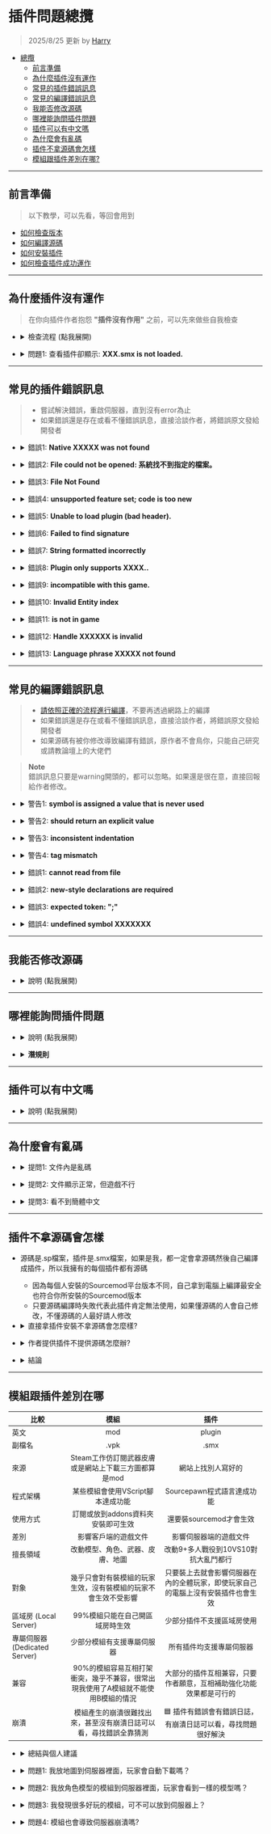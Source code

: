 # 插件問題總攬
> 2025/8/25 更新 by [Harry](https://steamcommunity.com/profiles/76561198026784913)
- [總攬](#問題總攬)
    - [前言準備](#前言準備)
    - [為什麼插件沒有運作](#為什麼插件沒有運作)
    - [常見的插件錯誤訊息](#常見的插件錯誤訊息)
    - [常見的編譯錯誤訊息](#常見的編譯錯誤訊息)
    - [我能否修改源碼](#我能否修改源碼)
    - [哪裡能詢問插件問題](#哪裡能詢問插件問題)
    - [插件可以有中文嗎](#插件可以有中文嗎)
    - [為什麼會有亂碼](#為什麼會有亂碼)
    - [插件不拿源碼會怎樣](#插件不拿源碼會怎樣)
    - [模組跟插件差別在哪?](#模組跟插件差別在哪)

- - - -
## 前言準備
> 以下教學，可以先看，等回會用到
* [如何檢查版本](/Tutorial_教學區/Chinese_繁體中文/Server/安裝伺服器與插件/README.md#如何檢查版本)
* [如何編譯源碼](/Tutorial_教學區/Chinese_繁體中文/Server/安裝伺服器與插件/README.md#如何編譯源碼)
* [如何安裝插件](/Tutorial_教學區/Chinese_繁體中文/Server/安裝伺服器與插件/README.md#如何安裝插件)
* [如何檢查插件成功運作](/Tutorial_教學區/Chinese_繁體中文/Server/安裝伺服器與插件/README.md#如何檢查插件成功運作)

- - - -
## 為什麼插件沒有運作
> 在你向插件作者抱怨 **"插件沒有作用"** 之前，可以先來做些自我檢查
* <details><summary>檢查流程 (點我展開)</summary>

  1. 只要依照插件說明書，都會成功運作，請先確認
    <br/>✔ 有安裝插件的最新版本
    <br/>✔ 有安裝說明書指示的必要檔案
    <br/>✔ 有依照說明書指示的重要步驟
    <br/>✔ 有安裝插件輔助的文件
    <br/>✔ Sourcemod版本符合插件的要求

  2. 到伺服器後台上，輸入```sm plugins info xxxxxx```
      - xxxxxx為插件的檔案名稱
      - 插件檔案位於```addons/sourcemod/plugins```，副檔名是.smx
        ```php
        ] sm plugins info test
        Filename: test.smx
        Title: [L4D & L4D2] Test
        Author: HarryPotter
        Version: 1.0
        Error: Error detected in plugin startup (see error logs)
        ```
    - 檢查Author是否跟原作者一樣，**否則插件肯定不是他寫的**
    - 檢查Version是否跟作者貼文上所寫的版本一樣
    - 檢查是否有Error

  3. 看見Error代表此插件無法成功載入，請到```sourcemod/logs```資料夾查看errors_開頭的文件，閱讀錯誤原因並嘗試解決
    <br/>![image](image/1.jpg)
    - 若看不懂錯誤原因請洽作者，將錯誤原文發給開發者，無須一堆廢話
    - 🟥要是你有修改源碼請誠實招來，當原作者發現錯誤的行數不相符會放生不想鳥你
        <details><summary>錯誤原文範例 (點我展開)</summary>

          ```php
          L 03/28/2022 - 02:24:27: [SM] Exception reported: XXXXXXXXXXXXXXXXXXXX
          L 03/28/2022 - 02:24:27: [SM] Blaming: xxxxxxxxxx.smx
          L 03/28/2022 - 02:24:27: [SM] Call stack trace:
          L 03/28/2022 - 02:24:27: [SM]   [0] ThrowNativeError
          L 03/28/2022 - 02:24:27: [SM]   [1] Line 5394, C:\Servers\L4D2\left4dead2\addons\sourcemod\scripting\xxxxxxxxxx.sp::ValidateAddress
          L 03/28/2022 - 02:24:27: [SM]   [2] Line 6131, C:\Servers\L4D2\left4dead2\addons\sourcemod\scripting\xxxxxxxxxx.sp::Native_CDirector_IsAnySurvivorInStartArea
          L 03/28/2022 - 02:24:27: [SM]   [4] L4D_IsAnySurvivorInStartArea
          L 03/28/2022 - 02:24:27: [SM]   [5] Line 172, f:\Stuff\EVERYTHING ELSE\Left 4 Dead 2 Dedicated Servers\left4dead2\addons\sourcemod\scripting\xxxxxxxxxx.sp::OnPluginStart
          ```
        </details>

  4. 重新安裝插件之後，重啟伺服器，檢查插件是否成功運作，直到沒有error為止才能安心 
</details>

* <details><summary>問題1: 查看插件卻顯示: <b>XXX.smx is not loaded.</b></summary>

  <br/>![image](image/2.jpg)

  * 原因: 你沒有把.smx檔案放入正確的路徑
  * 解決方式: 請確認.smx檔案位於 ```addons/sourcemod/plugins``` 資料夾底下
</details>

- - - -
## 常見的插件錯誤訊息
> * 嘗試解決錯誤，重啟伺服器，直到沒有error為止
> * 如果錯誤還是存在或看不懂錯誤訊息，直接洽談作者，將錯誤原文發給開發者

* <details><summary>錯誤1: <b>Native XXXXX was not found</b></summary>

  ```php
  [SM] Unable to load plugin "left4dhooks.smx": Native "DHookParam.GetAddress" was not found
  ```

  * 原因: 沒有安裝必要檔案
  * 解決方式: 嘗試重新安裝說明書指示的必要檔案
</details>

* <details><summary>錯誤2: <b>File could not be opened: 系統找不到指定的檔案。</b></summary>

  ```php
  [SM] Error parsing gameconfig file "D:\Left 4 Dead 2 Test Server\left4dead2\addons\sourcemod\gamedata\all4dead2.txt":
  [SM] Error 1 on line 0, col 0: Stream failed to open
  [SM] Exception reported: Unable to open all4dead2: File could not be opened: 系統找不到指定的檔案。
  ```

  * 原因: 沒有放好所有文件
  * 解決方式: 插件需要的翻譯檔案或者輔助文件，必須要放到適當的資料夾上 (路徑與名稱必須正確無誤)
    - 翻譯文件.txt 放入addons/sourcemod/translations
      <details>
      <summary>判斷是否為翻譯文件 (點我展開)</summary>
      此處為範例
      
      ```
      "Phrases"
      {
        "You're spectating. Join any team to play."
        {
          "en"	"You're spectating. Join any team to play."
          "zho"	"輸入 !join 加入遊戲..."
          "chi"	"输入 !join 加入游戏..."
        }	
        "[AFK] Inactivity detected! 1"
        {
          "#format"		"{1:d}"
          "en"	"[AFK] Inactivity detected! You'll be moved to spectators in {1} seconds!"
          "zho"	"[AFK] 偵測閒置! 你將於 {1} 秒後強制旁觀."
          "chi"	"[AFK] 探测闲置! 你将于 {1} 秒后强制旁观."
        }	

        ...
      }
      ```
      </details>
      
    - Gamedata文件.txt 放入addons/sourcemod/gamedata
      <details>
      <summary>判斷是否為Gamedata文件 (點我展開)</summary>
      此處為範例
      
      ```
      "Games"
      {
        "left4dead2" //credit: ProdigySim, Shadowysn
        {
          "Addresses"
          {
            "NextBotCreatePlayerBot.jumptable"
            {
              "windows"
              {
                "signature"	"CTerrorPlayer::ReplaceWithBot.jumptable"
                "offset"	"7"
              }
            }
          }
          "Signatures"
          {
            "TakeOverBot"
            {
              "library"	"server"
              "linux"		"@_ZN13CTerrorPlayer11TakeOverBotEb"
              "windows"	"\x55\x8B\xEC\x81\xEC\x2A\x2A\x2A\x2A\xA1\x2A\x2A\x2A\x2A\x33\xC5\x89\x45\xFC\x53\x56\x8D\x85"
              /* 55 8B EC 81 EC ? ? ? ? A1 ? ? ? ? 33 C5 89 45 FC 53 56 8D 85 */
            }
          }
        }

        ...
      }
      ```
      </details>
      
    - 其他文件依照說明書指示放入
</details>

* <details><summary>錯誤3: <b>File Not Found</b></summary>

  ```php
  Exception reported: File Not Found: addons\sourcemod\data\l4d_elevator_info.cfg
  ```

  * 與錯誤2同理
</details>

* <details><summary>錯誤4: <b>unsupported feature set; code is too new</b></summary>

  ```php
  [l4d2_supply_woodbox.smx] Unable to load plugin (unsupported feature set; code is too new)
  ```

  * 原因: 你的Sourcemod版本太舊了啦
  * 解決方式: 直接從[Sourcemod官網](https://www.sourcemod.net/downloads.php?branch=stable)更新重裝
</details>

* <details><summary>錯誤5: <b>Unable to load plugin (bad header).</b></summary>

  ```php
  [SM] Failed to load plugin "l4dinfectedbots.smx": Unable to load plugin (bad header).
  ```

  * 原因: 你的Sourcemod版本與插件版本不符
  * 解決方式: 
    * 法一: 從[Sourcemod官網](https://www.sourcemod.net/downloads.php?branch=stable)更新重裝
    * 法二: 自己拿源碼編譯
</details>

* <details><summary>錯誤6: <b>Failed to find signature</b></summary>

  ```php
  [left4dhooks.smx] Failed to find signature: "IsVisibleToPlayer"
  ```

  * 原因: signature 無效或過期
  * 解決方式: 直接回報作者，告訴你的系統是windows還是linux
</details>

* <details><summary>錯誤7: <b>String formatted incorrectly</b></summary>

  ```php
  [SM] Exception reported: String formatted incorrectly - parameter 6 (total 5)
  ```

  * 原因: 源碼內部的參數出錯
  * 解決方式: 直接回報作者
</details>

* <details><summary>錯誤8: <b>Plugin only supports XXXX..</b></summary>

  ```php
  [SM] Failed to load plugin "test.smx": Plugin only supports CSGO..
  ```

  * 原因: 插件不支援你的遊戲
  * 解決方式: 
    * 法一: 刪除插件，從此不用
    * 法二: 洽談作者，希望能支援你玩的遊戲
</details>

* <details><summary>錯誤9: <b>incompatible with this game.</b></summary>

  ```php
  [SM] Failed to load plugin "nextmap.smx": Nextmap is incompatible with this game.
  ```

  * 原因: 插件不支援你的遊戲
  * 解決方式: 刪除插件，從此不用
</details>

* <details><summary>錯誤10: <b>Invalid Entity index</b></summary>

  ```php
  Exception reported: Invalid Entity index -1 (-1)
  ```

  * 原因: 源碼內部的實體檢查有問題
  * 解決方式: 直接回報作者
</details>

* <details><summary>錯誤11: <b>is not in game</b></summary>

  ```php
  Exception reported:  Client 11 is not in game
  ```

  * 原因: 源碼內部的客戶端檢查有問題
  * 解決方式: 直接回報作者
</details>

* <details><summary>錯誤12: <b>Handle XXXXXX is invalid</b></summary>

  ```php
  Exception reported: Handle 9330066f is invalid
  ```

  * 原因: 源碼內部的物件有問題
  * 解決方式: 直接回報作者
</details>

* <details><summary>錯誤13: <b>Language phrase XXXXX not found</b></summary>

  ```php
  Exception reported: Language phrase "BAW_3" not found (arg 6)
  ```

  * 原因: 找不到翻譯文件裡面對應的翻譯句子
  * 解決方式: 確認你有安裝插件需要的翻譯文件，如果有了但是報錯請回報給作者
</details>

- - - -
## 常見的編譯錯誤訊息
> * [請依照正確的流程進行編譯](/Tutorial_教學區/Chinese_繁體中文/Server/安裝伺服器與插件/README.md#如何編譯源碼)，不要再透過網路上的編譯
> * 如果錯誤還是存在或看不懂錯誤訊息，直接洽談作者，將錯誤原文發給開發者
> * 如果源碼有被你修改導致編譯有錯誤，原作者不會鳥你，只能自己研究或請教論壇上的大佬們

> __Note__ 
> <br/>錯誤訊息只要是warning開頭的，都可以忽略。如果還是很在意，直接回報給作者修改。

* <details><summary>警告1: <b>symbol is assigned a value that is never used</b></summary>

  ```php
  test.sp(34) : warning 204: symbol is assigned a value that is never used: "ZC_TANK"
  ```

  * 原因: 變數沒有使用
  * 解決方式: 可忽略
</details>

* <details><summary>警告2: <b>should return an explicit value</b></summary>

  ```php
  test.sp(55) : warning 242: function "Cmd_test" should return an explicit value
  ```

  * 原因: 涵式沒有回傳數值
  * 解決方式: 可忽略
</details>

* <details><summary>警告3: <b>inconsistent indentation</b></summary>

  ```php
  test.sp(42) : warning 217: inconsistent indentation (did you mix tabs and spaces?)
  ```

  * 原因: 程式排版沒有對齊
  * 解決方式: 可忽略
</details>

* <details><summary>警告4: <b>tag mismatch</b></summary>

  ```php
  test.sp(58) : warning 213: tag mismatch (expected "float", got "int")
  ```

  * 原因: 變數值對不上
  * 解決方式: 可忽略，但建議回報給作者
</details>

* <details><summary>錯誤1: <b>cannot read from file</b></summary>

  ```php
  test.sp(9) : error 417: cannot read from file: "multicolors"
  ```

  * 原因: 沒有安裝必要的.inc檔案
  * 解決方式: 嘗試重新安裝說明書指示的必要檔案
</details>

* <details><summary>錯誤2: <b>new-style declarations are required</b></summary>

  ```php
  test.sp(55) : error 147: new-style declarations are required
  ```

  * 原因: 程式並不是新語法，Sourcemod自從1.7版本之後語法大改，在那以前的舊語法如果重新編譯可能會有問題，通常你只要不是拿到十年前的源始碼，不會有這種錯誤
  * 解決方式: 回報給作者
</details>

* <details><summary>錯誤3: <b>expected token: ";"</b></summary>

  ```php
  test.sp(42) : error 001: expected token: ";", but found "return"
  ```

  * 原因: 程式行尾端沒有;符號
  * 解決方式: 回報給作者
</details>

* <details><summary>錯誤4: <b>undefined symbol XXXXXXX</b></summary>

  ```php
  test.sp(57) : error 017: undefined symbol "CPrintToChat"
  ```

  * 原因: 不存在此涵式或變數
  * 解決方式: 回報給作者
</details>

- - - -
## 我能否修改源碼
* <details><summary>說明 (點我展開)</summary>

  * Sourcemod不限制任何人修改，歡迎任何人編輯並發布自己的作品，讓遊戲玩法更豐富多元
  * 拿到網路上或別人的源碼，如果你有想法或者單純漢化或者修正錯誤可以自己修改
  * 請記得標記原開發者，擅自修改作者名稱讓人誤會是完全缺德的行為
  * 一但你修改源碼之後，如果插件有錯誤想要回報，**大部分的原插件作者完全不會鳥你**
  * 遇到技術或程式上的問題，可以請教論壇上的大佬們，我通常建議把你修改後的源碼發給對方過目
</details>

- - - -
## 哪裡能詢問插件問題
* <details><summary>說明 (點我展開)</summary>

  * 英文圈: [AlliedModders](https://forums.alliedmods.net/index.php)，建議註冊一個用戶
    * 英文網站，只能全英文交流，只會中文建議找會說中文的大佬尋求幫助
    * 我們要詢問的是Sourcemod，而非AMX Mod X，小心別PO錯版
      * [插件需求與想法](https://forums.alliedmods.net/forumdisplay.php?f=60): 貼出你的新點子或需求，
      * [插件綜合討論](https://forums.alliedmods.net/forumdisplay.php?f=58): 一般討論伺服器或插件現況，
      * [插件源碼問題](https://forums.alliedmods.net/forumdisplay.php?f=107): 有源碼程式上的問題需要幫助
    * 插件有問題請直接找到原作者對應的貼文底下留言，不要找不相關的人事物
    * 如果比較害羞或是想找某一位大佬幫忙，到個人檔案私訊對方
      <br/>![image](image/3.jpg)

  * 中文圈: QQ群、貼吧、巴哈姆特電玩資訊站、B站
    * 我建議到B站搜尋，很多作者親自發佈影片展示自己寫的插件
</details>

* <details><summary><b>潛規則</b></summary>
    
  如果提出願意付費，能吸引很多大佬前來幫忙
</details>

- - - -
## 插件可以有中文嗎
* <details><summary>說明 (點我展開)</summary>

  * Sourcemod是以英文為主，一切編碼讀取與執行命令都是英文，不能改成中文是很正常的
    * 插件名稱不能改成中文
    * 指令說明與數值不能改成中文
    * 插件讀取的.cfg指令文件不能寫中文也不能有中文註釋說明
    * 別提韓文、日文、德文，只能英文
    * 🟥 伺服器讀取太多中文文字導致伺服器崩潰，所以想吃鱉可以試試看。
  * 只要是輸出文字給玩家看訊息，基本上可以寫中文，有中文需求請詢問插件作者
    * 譬如翻譯文件、作者利用第三方輔助文件等等，可以改成多國語言
</details>

- - - -
## 為什麼會有亂碼
* <details><summary>提問1: 文件內是亂碼</summary>

  ![image](image/4.jpg)

  * 原因: 編碼不對
  * 解決方式: 文件的編碼請確認為UTF-8，可以用筆記本另存新檔的時候設定
  <br/>![image](image/5.jpg)
</details>

* <details><summary>提問2: 文件顯示正常，但遊戲不行</summary>

  文件內的中文顯示正常，明明編譯也過，都依照說明書安裝，插件也沒有報錯，為什麼遊戲中會出現亂碼？
  <br/>![image](image/6.jpg)
  <br/>![image](image/7.jpg)

  * 原因: 編碼不對
  * 解決方式: 文件的編碼請確認為UTF-8，可以用筆記本另存新檔的時候設定
  <br/>![image](image/8.jpg)
</details>

* <details><summary>提問3: 看不到簡體中文</summary>

  顯示簡體中文的時候會是亂碼
  * 原因: 你的電腦系統不支援簡體中文，無法顯示簡體字
  * 解決方式: 電腦系統添加語言，選擇簡體中文
</details>

- - - -
## 插件不拿源碼會怎樣
* 源碼是.sp檔案，插件是.smx檔案，如果是我，都一定會拿源碼然後自己編譯成插件，所以我擁有的每個插件都有源碼
  * 因為每個人安裝的Sourcemod平台版本不同，自己拿到電腦上編譯最安全也符合你所安裝的Sourcemod版本
  * 只要源碼編譯時失敗代表此插件肯定無法使用，如果懂源碼的人會自己修改，不懂源碼的人最好請人修改

* <details><summary>直接拿插件安裝不拿源碼會怎麼樣?</summary>

  答案: 淺在風險與問題很多
   <details><summary>狀況一: 無法成功運作，最新版本不支援</summary>

    * 十年前寫好的插件也許十年前能使用，但是放到現在版本可能已經無法適用或者被淘汰
    * 這時候怎麼辦? 當然是去看源碼並修改，所以保留源碼是很重要的
  </details>

  <details><summary>狀況二: 伺服器卡頓，功能不完整</summary>

    * 十年前Sourcemod程式語法還不完善，很多作者當時用粗暴並且暴力的方式達成很多功能
    * sm從1.7之後語法大改，sm1.11之後新增Dhooks、Voicehook、GeoIPCity各種功能並優化，大幅改善伺服器崩潰與卡頓的機率
    * 如果有保存源碼，會請人大幅改善源碼
  </details>

  <details><summary>狀況三: 插件有問題或需求</summary>

    * 當你突然發現插件有問題、或者想新增功能，你要請教別人，卻沒有源碼，這時候別人會叫你去吃屎
    * 沒源碼的人請別人重新寫插件，費時又費力還可能收很貴的報酬費(像我就是)，有源碼的人就好辦事
    * 網路上當然有反編譯出源碼的或者叫AI寫程式，但是反編譯的源碼比原本的源碼難看又難寫一百倍，只要別人看到反編譯的源碼也是叫你去吃屎
    * 退一萬步來說，只有看到源碼才知道插件是否有任何問題要改善
  </details>

  <details><summary>狀況四: 自由漢化，更改指令彈性高</summary>

    * 當你想要看很多英文訊息，想要漢化或修改，其實許多作者也懶得幫忙寫中文翻譯或者不可能就為了你一個人幫忙改訊息
    * 但是有源碼就方便多，自己想改捨就改捨，不要刻意亂改源碼都沒問題
  </details>

  <details><summary>狀況五: 插件內容偷塞政治或者炸服程式</summary>

    * 沒有源碼你也不知道作者塞了甚麼炸服程式碼，被陷害莫名被Ban也找不出原因，傻傻的
    * 只要不公開源碼，作者想塞任何東西在程式碼都是可以
  </details>

  <details><summary>狀況六: 拿到插件，卻不知道作者</summary>

    * 假如插件有bug想回報，這時候你發現不知道要找誰，那個提供插件的人可能不是作者只是給你懶人包罷了
    * 插件有問題理應先回報給作者知道，只有作者最能知道怎麼修復並快速解決，找不到作者或者作者退休不再維護才需要找其他大佬
  </details>
</details>

* <details><summary>作者提供插件不提供源碼怎麼辦?</summary>

  * 根據Sourcemod的License授權公約，有人提供.smx就必須要提供.sp檔案。以上都是官腔屁話，我相信沒人關切License授權公約是捨
  <br/>![image](image/9.jpg)
  * 想盡辦法要拿到源碼避免後續問題，如果願意付錢那很好，
  * 但是作者百般不願意提供源碼那就不要使用了，寧願拿到有源碼的插件也不要被坑
</details>

* <details><summary>結論</summary>

  1. 不要拿來路不明的插件
  2. 不要拿沒有源碼的插件
  3. 拿到源碼要知道作者是誰
  4. 如插件有問題，請攜帶源碼請教大佬
</details>

- - - -
## 模組跟插件差別在哪
| 比較           | 模組           		| 插件            |
| ----------    |:-----------------:|:-------------:|
| 英文        	| mod    	| 	plugin |
| 副檔名        | .vpk      					|   .smx         |
| 來源          | Steam工作仿訂閱武器皮膚或是網站上下載三方圖都算是mod      					|   網站上找別人寫好的         |
| 程式架構      | 某些模組會使用VScript腳本達成功能     | Sourcepawn程式語言達成功能 |
| 使用方式      | 訂閱或放到addons資料夾安裝即可生效     |  還要裝sourcemod才會生效 |
| 差別          | 影響客戶端的遊戲文件   	   |   影響伺服器端的遊戲文件  |
| 擅長領域       | 改動模型、角色、武器、皮膚、地圖  	   |   改動9+多人戰役到10VS10對抗大亂鬥都行  |
| 對象          | 幾乎只會對有裝模組的玩家生效，沒有裝模組的玩家不會生效不受影響    	|   只要裝上去就會影響伺服器在內的全體玩家，即使玩家自己的電腦上沒有安裝插件也會生效  |
| 區域房 (Local Server)       | 99%模組只能在自己開區域房時生效    						|   少部分插件不支援區域房使用  |
| 專屬伺服器 (Dedicated Server)   | 少部分模組有支援專屬伺服器    			|   所有插件均支援專屬伺服器  |
| 兼容              | 90%的模組容易互相打架衝突，幾乎不兼容，很常出現我使用了A模組就不能使用B模組的情況  |   大部分的插件互相兼容，只要作者願意，互相補助強化功能效果都是可行的  |
| 崩潰             | 模組產生的崩潰很難找出來，甚至沒有崩潰日誌可以看，尋找錯誤全靠猜測  |   🟦 插件有錯誤會有錯誤日誌，有崩潰日誌可以看，尋找問題很好解決  |

* <details><summary>總結與個人建議</summary>

    1. 🟥 伺服器只安裝插件不安裝模組，插件取代模組，能少裝模組就不要裝!!
    2. 🟦 伺服器只安裝插件與地圖，玩家只安裝角色、武器、皮膚模組與地圖，這是我十年來的開服方式
</details>

* <details><summary>問題1: 我放地圖到伺服器裡面，玩家會自動下載嗎？</summary>

    * 不會，請玩家必須自行下載地圖
</details>

* <details><summary>問題2: 我放角色模型的模組到伺服器裡面，玩家會看到一樣的模型嗎？</summary>

    * 不會，想讓每個玩家都有相同的角色模型，玩家必須自行下載相同的模組
</details>

* <details><summary>問題3: 我發現很多好玩的模組，可不可以放到伺服器上？</summary>

    * 我他馬一律都不建議放，出問題自己找模組作者
</details>

* <details><summary>問題4: 模組也會導致伺服器崩潰嗎?</summary>

    * 如果模組作者寫得不好，高機率會，我感覺比插件出事的機率還高
    * 有些奇葩的三方圖與模組自帶腳本干擾伺服器運作，地圖也會導致崩潰不用懷疑
    * 就像爛插件導致崩潰，也會有爛模組與爛的三方圖導致崩潰
    * 當伺服器有崩潰或異常bug，我一律建議刪除所有mod與地圖
</details>






